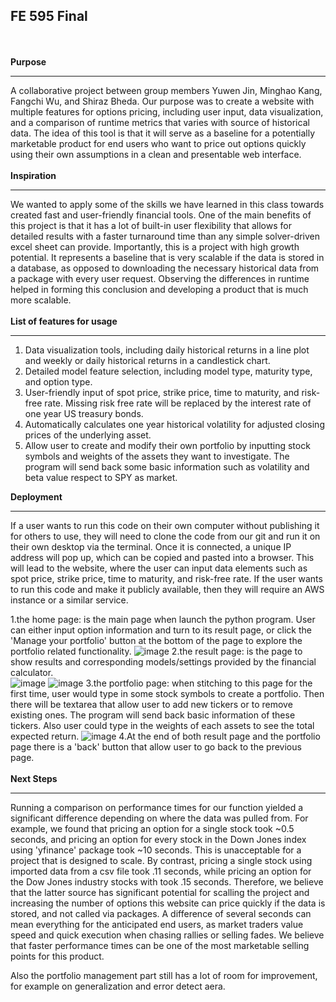 
## FE 595 Final

\
\
**Purpose**
- - - - - - - - - - - - - - - - - - - - - - - - - - - - - - - - - -
A collaborative project between group members Yuwen Jin, Minghao Kang, Fangchi Wu, and Shiraz Bheda. Our purpose was to create a website with multiple features for options pricing, including user input, data visualization, and a comparison of runtime metrics that varies with source of historical data. The idea of this tool is that it will serve as a baseline for a potentially marketable product for end users who want to price out options quickly using their own assumptions in a clean and presentable web interface.
\
\
**Inspiration**
- - - - - - - - - - - - - - - - - - - - - - - - - - - - - - - - - -
We wanted to apply some of the skills we have learned in this class towards created fast and user-friendly financial tools. One of the main benefits of this project is that it has a lot of built-in user flexibility that allows for detailed results with a faster turnaround time than any simple solver-driven excel sheet can provide. Importantly, this is a project with high growth potential. It represents a baseline that is very scalable if the data is stored in a database, as opposed to downloading the necessary historical data from a package with every user request. Observing the differences in runtime helped in forming this conclusion and developing a product that is much more scalable.
\
\
**List of features for usage**
- - - - - - - - - - - - - - - - - - - - - - - - - - - - - - - - - -
1. Data visualization tools, including daily historical returns in a line plot and weekly or daily historical returns in a candlestick chart.
2. Detailed model feature selection, including model type, maturity type, and option type.
3. User-friendly input of spot price, strike price, time to maturity, and risk-free rate. Missing risk free rate will be replaced by the interest rate of one year US treasury bonds. 
4. Automatically calculates one year historical volatility for adjusted closing prices of the underlying asset.
5. Allow user to create and modify their own portfolio by inputting stock symbols and weights of the assets they want to investigate. The program will send back some basic information such as volatility and beta value respect to SPY as market.


**Deployment**
- - - - - - - - - - - - - - - - - - - - - - - - - - - - - - - - - -
If a user wants to run this code on their own computer without publishing it for others to use, they will need to clone the code from our git and run it on their own desktop via the terminal. Once it is connected, a unique IP address will pop up, which can be copied and pasted into a browser. This will lead to the website, where the user can input data elements such as spot price, strike price, time to maturity, and risk-free rate. If the user wants to run this code and make it publicly available, then they will require an AWS instance or a similar service. 

1.the home page: is the main page when launch the python program. User can either input option information and turn to its result page, or click the 'Manage your portfolio' button at the bottom of the page to explore the portfolio related functionality.
![image](https://github.com/StarryYJ/Financial-Cauculater/blob/master/IMG/home.jpg)
2.the result page: is the page to show results and corresponding models/settings provided by the financial calculator.  
![image](https://github.com/StarryYJ/Financial-Cauculater/blob/master/IMG/result_1.jpg)
![image](https://github.com/StarryYJ/Financial-Cauculater/blob/master/IMG/result_2.png)
3.the portfolio page: when stitching to this page for the first time, user would type in some stock symbols to create a portfolio. Then there will be textarea that allow user to add new tickers or to remove existing ones. The program will send back basic information of these tickers. Also user could type in the weights of each assets to see the total expected return.
![image](https://github.com/StarryYJ/Financial-Cauculater/blob/master/IMG/portfolio_re.jpg)
4.At the end of both result page and the portfolio page there is a 'back' button that allow user to go back to the previous page.
\
\
**Next Steps**
- - - - - - - - - - - - - - - - - - - - - - - - - - - - - - - - - -
Running a comparison on performance times for our function yielded a significant difference depending on where the data was pulled from. For example, we found that pricing an option for a single stock took ~0.5 seconds, and pricing an option for every stock in the Down Jones index using 'yfinance' package took ~10 seconds. This is unacceptable for a project that is designed to scale. By contrast, pricing a single stock using imported data from a csv file took .11 seconds, while pricing an option for the Dow Jones industry stocks with took .15 seconds. Therefore, we believe that the latter source has significant potential for scalling the project and increasing the number of options this website can price quickly if the data is stored, and not called via packages. A difference of several seconds can mean everything for the anticipated end users, as market traders value speed and quick execution when chasing rallies or selling fades. We believe that faster performance times can be one of the most marketable selling points for this product.

Also the portfolio management part still has a lot of room for improvement, for example on generalization and error detect aera.
